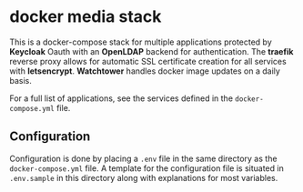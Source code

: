 # docker media stack

This is a docker-compose stack for multiple applications protected by **Keycloak** Oauth with an **OpenLDAP** backend for authentication.
The **traefik** reverse proxy allows for automatic SSL certificate creation for all services with **letsencrypt**.
**Watchtower** handles docker image updates on a daily basis.

For a full list of applications, see the services defined in the `docker-compose.yml` file.

## Configuration

Configuration is done by placing a `.env` file in the same directory as the `docker-compose.yml` file.
A template for the configuration file is situated in `.env.sample` in this directory along with explanations for most variables.
